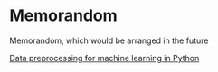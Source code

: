 # Memorandom
Memorandom, which would be arranged in the future

[Data preprocessing for machine learning in Python](/preprocessing.md)
